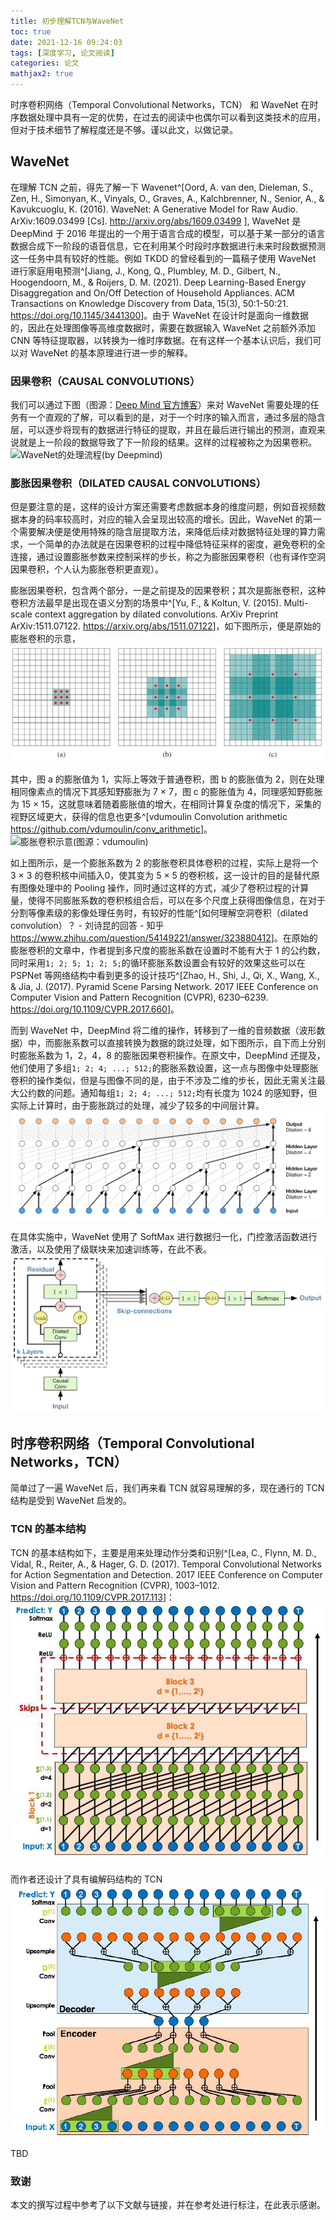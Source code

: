 ```yaml
---
title: 初步理解TCN与WaveNet
toc: true
date: 2021-12-16 09:24:03
tags: [深度学习, 论文阅读]
categories: 论文
mathjax2: true
---
```


时序卷积网络（Temporal Convolutional Networks，TCN） 和 WaveNet 在时序数据处理中具有一定的优势，在过去的阅读中也偶尔可以看到这类技术的应用，但对于技术细节了解程度还是不够。谨以此文，以做记录。

<!-- more -->

## WaveNet

在理解 TCN 之前，得先了解一下 Wavenet^[Oord, A. van den, Dieleman, S., Zen, H., Simonyan, K., Vinyals, O., Graves, A., Kalchbrenner, N., Senior, A., & Kavukcuoglu, K. (2016). WaveNet: A Generative Model for Raw Audio. ArXiv:1609.03499 [Cs]. <http://arxiv.org/abs/1609.03499>
], WaveNet 是 DeepMind 于 2016 年提出的一个用于语言合成的模型，可以基于某一部分的语言数据合成下一阶段的语音信息，它在利用某个时段时序数据进行未来时段数据预测这一任务中具有较好的性能。例如 TKDD 的曾经看到的一篇稿子使用 WaveNet 进行家庭用电预测^[Jiang, J., Kong, Q., Plumbley, M. D., Gilbert, N., Hoogendoorn, M., & Roijers, D. M. (2021). Deep Learning-Based Energy Disaggregation and On/Off Detection of Household Appliances. ACM Transactions on Knowledge Discovery from Data, 15(3), 50:1-50:21. <https://doi.org/10.1145/3441300>]。由于 WaveNet 在设计时是面向一维数据的，因此在处理图像等高维度数据时，需要在数据输入 WaveNet 之前额外添加 CNN 等特征提取器，以转换为一维时序数据。在有这样一个基本认识后，我们可以对 WaveNet 的基本原理进行进一步的解释。

### 因果卷积（CAUSAL CONVOLUTIONS）

我们可以通过下图（图源：[Deep Mind 官方博客](https://deepmind.com/blog/article/wavenet-generative-model-raw-audio)）来对 WaveNet 需要处理的任务有一个直观的了解，可以看到的是，对于一个时序的输入而言，通过多层的隐含层，可以逐步将现有的数据进行特征的提取，并且在最后进行输出的预测，直观来说就是上一阶段的数据导致了下一阶段的结果。这样的过程被称之为因果卷积。
![WaveNet的处理流程(by Deepmind)](https://lh3.googleusercontent.com/Zy5xK_i2F8sNH5tFtRa0SjbLp_CU7QwzS2iB5nf2ijIf_OYm-Q5D0SgoW9SmfbDF97tNEF7CmxaL-o6oLC8sGIrJ5HxWNk79dL1r7Rc=w1440-rw-v1)

### 膨胀因果卷积（DILATED CAUSAL CONVOLUTIONS）

但是要注意的是，这样的设计方案还需要考虑数据本身的维度问题，例如音视频数据本身的码率较高时，对应的输入会呈现出较高的增长。因此，WaveNet 的第一个需要解决便是使用特殊的隐含层提取方法，来降低后续对数据特征处理的算力需求，一个简单的办法就是在因果卷积的过程中降低特征采样的密度，避免卷积的全连接，通过设置膨胀参数来控制采样的步长，称之为膨胀因果卷积（也有译作空洞因果卷积，个人认为膨胀卷积更直观）。

膨胀因果卷积，包含两个部分，一是之前提及的因果卷积；其次是膨胀卷积，这种卷积方法最早是出现在语义分割的场景中^[Yu, F., & Koltun, V. (2015). Multi-scale context aggregation by dilated convolutions. ArXiv Preprint ArXiv:1511.07122. <https://arxiv.org/abs/1511.07122>]，如下图所示，便是原始的膨胀卷积的示意，
![膨胀卷积在图像处理中的示意](https://raw.githubusercontent.com/Waynehfut/blog/img/img20211215171533.png)

其中，图 a 的膨胀值为 1，实际上等效于普通卷积，图 b 的膨胀值为 2，则在处理相同像素点的情况下其感知野膨胀为 7 $\times$ 7，图 c 的膨胀值为 4，同理感知野膨胀为 15 $\times$ 15，这就意味着随着膨胀值的增大，在相同计算复杂度的情况下，采集的视野区域更大，获得的信息也更多^[vdumoulin Convolution arithmetic <https://github.com/vdumoulin/conv_arithmetic>]。
![膨胀卷积示意(图源：vdumoulin)](https://github.com/vdumoulin/conv_arithmetic/raw/master/gif/dilation.gif)

如上图所示，是一个膨胀系数为 2 的膨胀卷积具体卷积的过程，实际上是将一个 3 $\times$ 3 的卷积核中间插入0，使其变为 5 $\times$ 5 的卷积核，这一设计的目的是替代原有图像处理中的 Pooling 操作，同时通过这样的方式，减少了卷积过程的计算量，使得不同膨胀系数的卷积核组合后，可以在多个尺度上获得图像信息，在对于分割等像素级的影像处理任务时，有较好的性能^[如何理解空洞卷积（dilated convolution）？ - 刘诗昆的回答 - 知乎
<https://www.zhihu.com/question/54149221/answer/323880412>]。在原始的膨胀卷积的文章中，作者提到多尺度的膨胀系数在设置时不能有大于 1 的公约数，同时采用`1; 2; 5; 1; 2; 5;`的循环膨胀系数设置会有较好的效果这些可以在 PSPNet 等网络结构中看到更多的设计技巧^[Zhao, H., Shi, J., Qi, X., Wang, X., & Jia, J. (2017). Pyramid Scene Parsing Network. 2017 IEEE Conference on Computer Vision and Pattern Recognition (CVPR), 6230–6239. <https://doi.org/10.1109/CVPR.2017.660>]。

而到 WaveNet 中，DeepMind 将二维的操作，转移到了一维的音频数据（波形数据）中，而膨胀系数可以直接转换为数据的跳过处理，如下图所示，自下而上分别时膨胀系数为 1，2，4，8 的膨胀因果卷积操作。在原文中，DeepMind 还提及，他们使用了多组`1; 2; 4; ...; 512;`的膨胀系数设置，这一点与图像中处理膨胀卷积的操作类似，但是与图像不同的是，由于不涉及二维的步长，因此无需关注最大公约数的问题。通知每组`1; 2; 4; ...; 512;`均有长度为 1024 的感知野，但实际上计算时，由于膨胀跳过的处理，减少了较多的中间层计算。
![膨胀因果卷积](https://raw.githubusercontent.com/Waynehfut/blog/img/img20211215170253.png)

在具体实施中，WaveNet 使用了 SoftMax 进行数据归一化，门控激活函数进行激活，以及使用了级联块来加速训练等，在此不表。
![具有级联块的WaveNet基本结构](https://raw.githubusercontent.com/Waynehfut/blog/img/img20211215214242.png)

## 时序卷积网络（Temporal Convolutional Networks，TCN）

简单过了一遍 WaveNet 后，我们再来看 TCN 就容易理解的多，现在通行的 TCN 结构是受到 WaveNet 启发的。

### TCN 的基本结构

TCN 的基本结构如下，主要是用来处理动作分类和识别^[Lea, C., Flynn, M. D., Vidal, R., Reiter, A., & Hager, G. D. (2017). Temporal Convolutional Networks for Action Segmentation and Detection. 2017 IEEE Conference on Computer Vision and Pattern Recognition (CVPR), 1003–1012. <https://doi.org/10.1109/CVPR.2017.113>]：
![具有膨胀卷积的TCN的基本结构](https://raw.githubusercontent.com/Waynehfut/blog/img/img20211215215530.png)

而作者还设计了具有编解码结构的 TCN
![具有编解码结构的TCN的基本结构](https://raw.githubusercontent.com/Waynehfut/blog/img/img20211215214430.png)

TBD

### 致谢

本文的撰写过程中参考了以下文献与链接，并在参考处进行标注，在此表示感谢。
